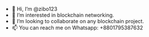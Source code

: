 - 👋 Hi, I’m @zibo123
- 👀 I’m interested in blockchain networking.
- 💞️ I’m looking to collaborate on any blockchain project.
- 📫 You can reach me on Whatsapp: +8801795387632

